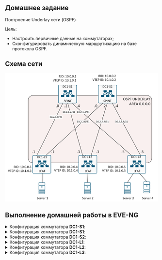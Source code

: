 ## Домашнее задание
Построение Underlay сети (OSPF)

Цель:
- Настроить первичные данные на коммутаторах;
- Сконфигурировать динамическую маршрутизацию на базе протокола OSPF.

## Схема сети

![schemeOSPF.png](schemeOSPF.png)

## Выполнение домашней работы в EVE-NG

<details>
<summary>Конфигурация коммутатора <b>DC1-S1</b>: </summary>

```
hostname DC1-S1
feature ospf

no password strength-check
username admin password 5 $5$EpjWybJm$5mpj3jo3pEmSllAwFICLfBi/7uvJmNQ0eheQXqc75kD  role network-admin
no ip domain-lookup
ip domain-name demo.lab

key chain OSPF
  key 0
    key-string 7 075e731f1a5c4f
vrf context management

interface Ethernet1/1
  description to DC1-L1
  no switchport
  no ip redirects
  ip address 10.2.1.0/31
  ip ospf authentication message-digest
  ip ospf authentication key-chain OSPF
  ip ospf network point-to-point
  ip router ospf UNDERLAY area 0.0.0.0
  no shutdown

interface Ethernet1/2
  description to DC1-L2
  no switchport
  no ip redirects
  ip address 10.2.1.2/31
  ip ospf authentication message-digest
  ip ospf authentication key-chain OSPF
  ip ospf network point-to-point
  ip router ospf UNDERLAY area 0.0.0.0
  no shutdown

interface Ethernet1/3
  description to DC1-L3
  no switchport
  no ip redirects
  ip address 10.2.1.4/31
  ip ospf authentication message-digest
  ip ospf authentication key-chain OSPF
  ip ospf network point-to-point
  ip router ospf UNDERLAY area 0.0.0.0
  no shutdown

interface loopback0
  description RID
  ip address 10.0.0.1/32
  ip ospf network point-to-point
  ip router ospf UNDERLAY area 0.0.0.0

interface loopback1
  description VTEP
  ip address 10.1.0.1/32
  ip ospf network point-to-point
  ip router ospf UNDERLAY area 0.0.0.0
line console
line vty
boot nxos bootflash:/nxos.9.2.2.bin
router ospf UNDERLAY
  router-id 10.0.0.1
```
</details>


<details>
<summary>Конфигурация коммутатора <b>DC1-S1</b>: </summary>

```

hostname DC1-S2
feature ospf

no password strength-check
username admin password 5 $5$KTDEXqgq$L8xkct2JY9ERGiltil5uKPeCrvcHgLBTOJkxfhnk6XA  role network-admin
no ip domain-lookup
ip domain-name demo.lab

key chain OSPF
  key 0
    key-string 7 075e731f1a5c4f
vrf context management

interface Ethernet1/1
  description to DC1-L1
  no switchport
  no ip redirects
  ip address 10.2.2.0/31
  ip ospf authentication message-digest
  ip ospf authentication key-chain OSPF
  ip ospf network point-to-point
  ip router ospf UNDERLAY area 0.0.0.0
  no shutdown

interface Ethernet1/2
  description to DC1-L2
  no switchport
  no ip redirects
  ip address 10.2.2.2/31
  ip ospf authentication message-digest
  ip ospf authentication key-chain OSPF
  ip ospf network point-to-point
  ip router ospf UNDERLAY area 0.0.0.0
  no shutdown

interface Ethernet1/3
  description to DC1-L3
  no switchport
  no ip redirects
  ip address 10.2.2.4/31
  ip ospf authentication message-digest
  ip ospf authentication key-chain OSPF
  ip ospf network point-to-point
  ip router ospf UNDERLAY area 0.0.0.0
  no shutdown

interface loopback0
  description RID
  ip address 10.0.0.2/32
  ip ospf network point-to-point
  ip router ospf UNDERLAY area 0.0.0.0

interface loopback1
  description VTEP
  ip address 10.1.0.2/32
  ip ospf network point-to-point
  ip router ospf UNDERLAY area 0.0.0.0
line console
line vty
boot nxos bootflash:/nxos.9.2.2.bin
router ospf UNDERLAY
  router-id 10.0.0.2

```
</details>

<details>
<summary>Конфигурация коммутатора <b>DC1-S2</b>: </summary>

```
hostname DC1-S2
feature ospf

no password strength-check
username admin password 5 $5$KTDEXqgq$L8xkct2JY9ERGiltil5uKPeCrvcHgLBTOJkxfhnk6XA  role network-admin
no ip domain-lookup
ip domain-name demo.lab

key chain OSPF
  key 0
    key-string 7 075e731f1a5c4f
vrf context management

interface Ethernet1/1
  description to DC1-L1
  no switchport
  no ip redirects
  ip address 10.2.2.0/31
  ip ospf authentication message-digest
  ip ospf authentication key-chain OSPF
  ip ospf network point-to-point
  ip router ospf UNDERLAY area 0.0.0.0
  no shutdown

interface Ethernet1/2
  description to DC1-L2
  no switchport
  no ip redirects
  ip address 10.2.2.2/31
  ip ospf authentication message-digest
  ip ospf authentication key-chain OSPF
  ip ospf network point-to-point
  ip router ospf UNDERLAY area 0.0.0.0
  no shutdown

interface Ethernet1/3
  description to DC1-L3
  no switchport
  no ip redirects
  ip address 10.2.2.4/31
  ip ospf authentication message-digest
  ip ospf authentication key-chain OSPF
  ip ospf network point-to-point
  ip router ospf UNDERLAY area 0.0.0.0
  no shutdown

interface loopback0
  description RID
  ip address 10.0.0.2/32
  ip ospf network point-to-point
  ip router ospf UNDERLAY area 0.0.0.0

interface loopback1
  description VTEP
  ip address 10.1.0.2/32
  ip ospf network point-to-point
  ip router ospf UNDERLAY area 0.0.0.0
line console
line vty
boot nxos bootflash:/nxos.9.2.2.bin
router ospf UNDERLAY
  router-id 10.0.0.2

```
</details>


<details>
<summary>Конфигурация коммутатора <b>DC1-L1</b>: </summary>

```



```
</details>

<details>
<summary>Конфигурация коммутатора <b>DC1-L2</b>: </summary>

```
```
</details>

<details>
<summary>Конфигурация коммутатора <b>DC1-L3</b>: </summary>

```
```
</details>